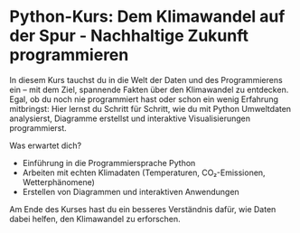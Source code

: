 # Python-Kurs: Dem Klimawandel auf der Spur - Nachhaltige Zukunft programmieren

In diesem Kurs tauchst du in die Welt der Daten und des Programmierens ein – mit dem Ziel, spannende Fakten über den Klimawandel zu entdecken. Egal, ob du noch nie programmiert hast oder schon ein wenig Erfahrung mitbringst: Hier lernst du Schritt für Schritt, wie du mit Python Umweltdaten analysierst, Diagramme erstellst und interaktive Visualisierungen programmierst.

Was erwartet dich?

- Einführung in die Programmiersprache Python
- Arbeiten mit echten Klimadaten (Temperaturen, CO₂-Emissionen, Wetterphänomene)
- Erstellen von Diagrammen und interaktiven Anwendungen

Am Ende des Kurses hast du ein besseres Verständnis dafür, wie Daten dabei helfen, den Klimawandel zu erforschen.
